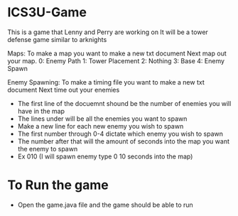 # ICS3U-Game
This is a game that Lenny and Perry are working on
It will be a tower defense game similar to arknights

Maps:
To make a map you want to make a new txt document
Next map out your map.
0: Enemy Path
1: Tower Placement
2: Nothing
3: Base
4: Enemy Spawn


Enemy Spawning:
To make a timing file you want to make a new txt document
Next time out your enemies
- The first line of the docuemnt shound be the number of enemies you will have in the map
- The lines under will be all the enemies you want to spawn
- Make a new line for each new enemy you wish to spawn
- The first number through 0-4 dictate which enemy you wish to spawn
- The number after that will the amount of seconds into the map you want the enemy to spawn
- Ex 010 (I will spawn enemy type 0 10 seconds into the map)

# To Run the game
- Open the game.java file and the game should be able to run